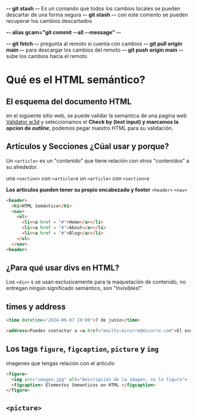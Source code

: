 
**-- git stash --** Es un comando que todos los cambios locales se pueden descartar de una forma segura
**-- git stash --** con este comento se pueden recuperar los cambios descartados

**-- alias gcam="git commit --all --message"  --**

**-- git fetch --** pregunta al remoto si cuenta con cambios
**-- git pull origin main --** para descargar los cambios del remoto
**-- git push origin main --** sube los cambios hacia el remoto

# Qué es el HTML semántico?
## El esquema del documento HTML
en el siguiente sitio web, se puede validar la semantica de una pagina web [Validator w3d](https://validator.w3.org/nu/) y seleccionamos el **Check by (text input) y marcamos la opcion de _outline_**, podemos pegar nuestro HTML para su validación.


## Artículos y Secciones ¿Cúal usar y porque?

Un `<article>` es un "contenido" que tiene relación con otros "contenidos" a su alrededor.

una `<section>` con `<article>`s
un `<article>` con `<section>`s

**Los articulos pueden tener su propio encabezado y footer**
 `<header>` `<nav>`

  ```html
  <header>
    <h1>HTML Semántico</h1>
    <nav>
      <ul>
        <li><a href = "#">Home</a></li>
        <li><a href = "#">About</a></li>
        <li><a href = "#">Blog</a></li>
      </ul>
    </nav>
  <header>

```

## ¿Para qué usar divs en HTML?

Los `<div>` s se usan exclusivamente para la maquetación de contenido, no entregan ningún significado semántico, son "Invisibles!"

## times y address
```html
<time datetime="2024-06-07 19:00">7 de junio</time>

<address>Puedes contactar a <a href="mailto:micorro@micorre.com">El oso Perezoso</a></address>


```

## Los tags `figure`, `figcaption`, `picture` y `img`

imagenes que tengas relación con el articulo
```html
<figure>
  <img src="imagen.jpg" alt="Descripción de la imagen, no la figura">
  <figcaption> Elementos Semanticos en HTML </figcaption>
</figure>
```

## `<picture>`
